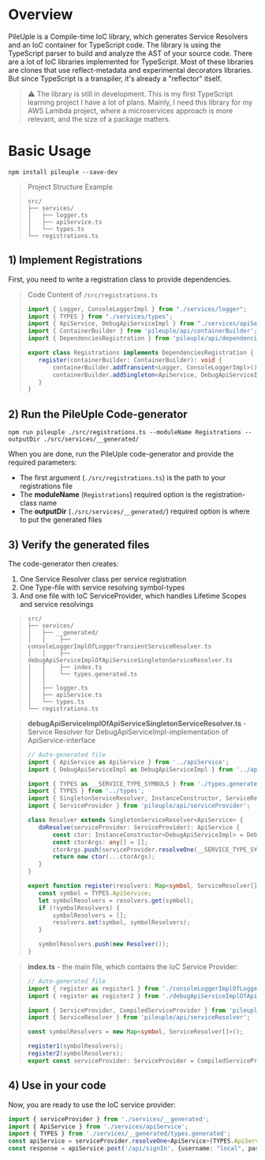 # Overview
PileUple is a Compile-time IoC library, which generates Service Resolvers and an IoC container for TypeScript code. The library is using the TypeScript parser to build and analyze the AST of your source code.
There are a lot of IoC libraries implemented for TypeScript. Most of these libraries are clones that use reflect-metadata and experimental decorators libraries. But since TypeScript is a transpiler, it's already a "reflector" itself.

>:warning: The library is still in development. This is my first TypeScript learning project
> I have a lot of plans. Mainly, I need this library for my AWS Lambda project,
> where a microservices approach is more relevant, and the size of a package matters.

# Basic Usage
```
npm install pileuple --save-dev
```

>Project Structure Example
>```
>src/
>├── services/
>│   ├── logger.ts
>│   ├── apiService.ts
>│   └── types.ts
>└── registrations.ts
>```
## 1) Implement Registrations
First, you need to write a registration class to provide dependencies.

>Code Content of `/src/registrations.ts`
>```typescript
>import { Logger, ConsoleLoggerImpl } from "./services/logger";
>import { TYPES } from "./services/types";
>import { ApiService, DebugApiServiceImpl } from "./services/apiService";
>import { ContainerBuilder } from 'pileuple/api/containerBuilder';
>import { DependenciesRegistration } from 'pileuple/api/dependenciesRegistration';
>
>export class Registrations implements DependenciesRegistration {
>    register(containerBuilder: ContainerBuilder): void {
>        containerBuilder.addTransient<Logger, ConsoleLoggerImpl>();
>        containerBuilder.addSingleton<ApiService, DebugApiServiceImpl>(TYPES.ApiService);
>    }
>}
>```
## 2) Run the PileUple Code-generator
```
npm run pileuple ./src/registrations.ts --moduleName Registrations --outputDir ./src/services/__generated/
```

When you are done, run the PileUple code-generator and provide the required parameters:
* The first argument (`./src/registrations.ts`) is the path to your registrations file
* The **moduleName** (`Registrations`) required option is the registration-class name
* The **outputDir** (`./src/services/__generated/`) required option is where to put the generated files

## 3) Verify the generated files
The code-generator then creates:
1. One Service Resolver class per service registration
2. One Type-file with service resolving symbol-types
3. And one file with IoC ServiceProvider, which handles Lifetime Scopes and service resolvings

>```
>src/
>├── services/
>│   ├── __generated/
>│   │    ├── consoleLoggerImplOfLoggerTransientServiceResolver.ts
>│   │    ├── debugApiServiceImplOfApiServiceSingletonServiceResolver.ts
>│   │    ├── index.ts
>│   │    └── types.generated.ts
>│   │
>│   ├── logger.ts
>│   ├── apiService.ts
>│   └── types.ts
>└── registrations.ts
>```

>**debugApiServiceImplOfApiServiceSingletonServiceResolver.ts** - Service Resolver for DebugApiServiceImpl-implementation of ApiService-interface
>```typescript
>// Auto-generated file
>import { ApiService as ApiService } from '../apiService';
>import { DebugApiServiceImpl as DebugApiServiceImpl } from '../apiService';
>
>import { TYPES as __SERVICE_TYPE_SYMBOLS } from './types.generated';
>import { TYPES } from '../types';
>import { SingletonServiceResolver, InstanceConstructor, ServiceResolver } from 'pileuple/api/serviceResolver';
>import { ServiceProvider } from 'pileuple/api/serviceProvider';
>
>class Resolver extends SingletonServiceResolver<ApiService> {
>    doResolve(serviceProvider: ServiceProvider): ApiService {
>        const ctor: InstanceConstructor<DebugApiServiceImpl> = DebugApiServiceImpl;
>        const ctorArgs: any[] = [];
>        ctorArgs.push(serviceProvider.resolveOne(__SERVICE_TYPE_SYMBOLS._srcserviceslogger.Logger));
>        return new ctor(...ctorArgs);
>    }
>}
>
>export function register(resolvers: Map<symbol, ServiceResolver[]>) {
>    const symbol = TYPES.ApiService;
>    let symbolResolvers = resolvers.get(symbol);
>    if (!symbolResolvers) {
>        symbolResolvers = [];
>        resolvers.set(symbol, symbolResolvers);
>    }
>
>    symbolResolvers.push(new Resolver());
>}
>```

>**index.ts** - the main file, which contains the IoC Service Provider:
>```typescript
>// Auto-generated file
>import { register as register1 } from './consoleLoggerImplOfLoggerTransientServiceResolver';
>import { register as register2 } from './debugApiServiceImplOfApiServiceSingletonServiceResolver';
>
>import { ServiceProvider, CompiledServiceProvider } from 'pileuple/api/serviceProvider';
>import { ServiceResolver } from 'pileuple/api/serviceResolver';
>
>const symbolResolvers = new Map<symbol, ServiceResolver[]>();
>
>register1(symbolResolvers);
>register2(symbolResolvers);
>export const serviceProvider: ServiceProvider = CompiledServiceProvider.initialize(symbolResolvers);
>```

## 4) Use in your code
Now, you are ready to use the IoC service provider:

```typescript
import { serviceProvider } from './services/__generated';
import { ApiService } from './services/apiService';
import { TYPES } from './services/__generated/types.generated';
const apiService = serviceProvider.resolveOne<ApiService>(TYPES.ApiService);
const response = apiService.post('/api/signIn', {username: "local", password: "h0$t"}, new Map<string, string>([["request-id","12321321"]]))
```